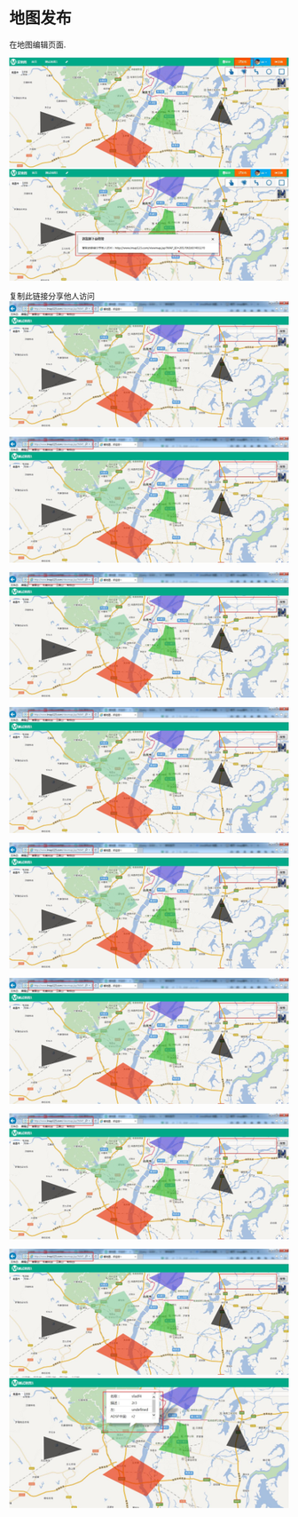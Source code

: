 # 地图发布

在地图编辑页面.

![](/assets/13.jpg)![](/assets/14.jpg) 

复制此链接分享他人访问![](/assets/15.jpg)

![](/assets/15.jpg)

![](/assets/15.jpg)

![](/assets/15.jpg)

![](/assets/15.jpg)

![](/assets/15.jpg)

![](/assets/15.jpg)

![](/assets/15.jpg)![](/assets/16.jpg)


